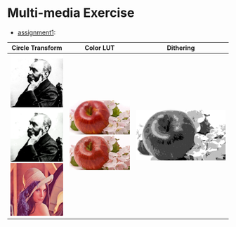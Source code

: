 # Multi-media Exercise

- [assignment1](https://github.com/zhanzongyuan/multi-media-exercise/tree/master/assignment1):

| Circle Transform                                             | Color LUT                                                    | Dithering                                                    |
| ------------------------------------------------------------ | ------------------------------------------------------------ | ------------------------------------------------------------ |
| ![nobel](assignment1/input/nobel.jpg)<br />![nobel2lena](assignment1/asserts/nobel2lena.GIF)<br />![lena](assignment1/input/lena.jpg) | ![redapple](assignment1/asserts/redapple.jpg)<br />![redapple_order_rgbrrrrr](assignment1/asserts/redapple_order_rgbrrrrr.jpg)<br /> | ![dithered_4x4mat](assignment1/asserts/dithering_2x2mat.bmp)<br /> |

